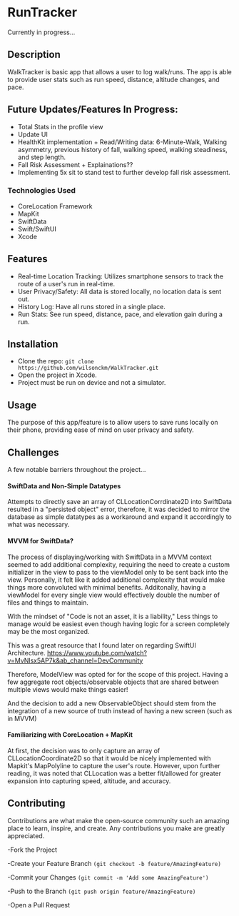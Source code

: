 # RunTracker
Currently in progress...

## Description
WalkTracker is basic app that allows a user to log walk/runs. The app is able to provide user stats such as run speed, distance, altitude changes, and pace.  

## Future Updates/Features In Progress:
- Total Stats in the profile view
- Update UI
- HealthKit implementation + Read/Writing data: 6-Minute-Walk, Walking asymmetry, previous history of fall, walking speed, walking steadiness, and step length. 
- Fall Risk Assessment + Explainations??
- Implementing 5x sit to stand test to further develop fall risk assessment. 

### Technologies Used
- CoreLocation Framework
- MapKit
- SwiftData
- Swift/SwiftUI
- Xcode

## Features
- Real-time Location Tracking: Utilizes smartphone sensors to track the route of a user's run in real-time.
- User Privacy/Safety: All data is stored locally, no location data is sent out.
- History Log: Have all runs stored in a single place.
- Run Stats: See run speed, distance, pace, and elevation gain during a run. 

## Installation
- Clone the repo:
 ```git clone https://github.com/wilsonckm/WalkTracker.git```
- Open the project in Xcode.
- Project must be run on device and not a simulator.

## Usage
The purpose of this app/feature is to allow users to save runs locally on their phone, providing ease of mind on user privacy and safety.

## Challenges

A few notable barriers throughout the project... 

#### SwiftData and Non-Simple Datatypes
Attempts to directly save an array of CLLocationCorrdinate2D into SwiftData resulted in a "persisted object" error, therefore, it was decided to mirror the database as simple datatypes as a workaround and expand it accordingly to what was necessary. 

#### MVVM for SwiftData?
The process of displaying/working with SwiftData in a MVVM context seemed to add additional complexity, requiring the need to create a custom initializer in the view to pass to the viewModel only to be sent back into the view. Personally, it felt like it added additional complexity that would make things more convoluted with minimal benefits. Additonally, having a viewModel for every single view would effectively double the number of files and things to maintain. 

With the mindset of "Code is not an asset, it is a liability," Less things to manage would be easiest even though having logic for a screen completely may be the most organized.

This was a great resource that I found later on regarding SwiftUI Architecture.
https://www.youtube.com/watch?v=MvNlsx5AP7k&ab_channel=DevCommunity

Therefore, ModelView was opted for for the scope of this project. Having a few aggregate root objects/observable objects that are shared between multiple views would make things easier! 

And the decision to add a new ObservableObject should stem from the integration of a new source of truth instead of having a new screen (such as in MVVM)

#### Familiarizing with CoreLocation + MapKit
At first, the decision was to only capture an array of CLLocationCoordinate2D so that it would be nicely implemented with Mapkit's MapPolyline to capture the user's route. However, upon further reading, it was noted that CLLocation was a better fit/allowed for greater expansion into capturing speed, altitude, and accuracy. 

## Contributing
Contributions are what make the open-source community such an amazing place to learn, inspire, and create. Any contributions you make are greatly appreciated.

-Fork the Project

-Create your Feature Branch 
``` (git checkout -b feature/AmazingFeature) ```

-Commit your Changes 
```(git commit -m 'Add some AmazingFeature')```

-Push to the Branch 
```(git push origin feature/AmazingFeature)```

-Open a Pull Request
